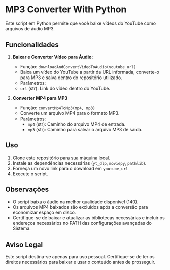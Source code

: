 # MP3 Converter With Python

Este script em Python permite que você baixe vídeos do YouTube como arquivos de áudio MP3.

## Funcionalidades

1. **Baixar e Converter Vídeo para Áudio:**
   - Função: `downloadAndConvertVideoToAudio(youtube_url)`
   - Baixa um vídeo do YouTube a partir da URL informada, converte-o para MP3 e salva dentro do repositório utilizado.
   -  Parâmetros:
     - `url` (str): Link do vídeo dentro do YouTube.

2. **Converter MP4 para MP3**
   - Função: `convertMp4ToMp3(mp4, mp3)`
   - Converte um arquivo MP4 para o formato MP3.
   - Parâmetros:
     - `mp4` (str): Caminho do arquivo MP4 de entrada.
     - `mp3` (str): Caminho para salvar o arquivo MP3 de saída.

## Uso

1. Clone este repositório para sua máquina local.
2. Instale as dependências necessárias (`yt_dlp`, `moviepy`, `pathlib`).
3. Forneça um novo link para o download em `youtube_url`
4. Execute o script.

## Observações

- O script baixa o áudio na melhor qualidade disponível (140).
- Os arquivos MP4 baixados são excluídos após a conversão para economizar espaço em disco.
- Certifique-se de baixar e atualizar as bibliotecas necessárias e incluir os endereços necessários no PATH das configurações avançadas do Sistema.

## Aviso Legal

Este script destina-se apenas para uso pessoal. Certifique-se de ter os direitos necessários para baixar e usar o conteúdo antes de prosseguir.
